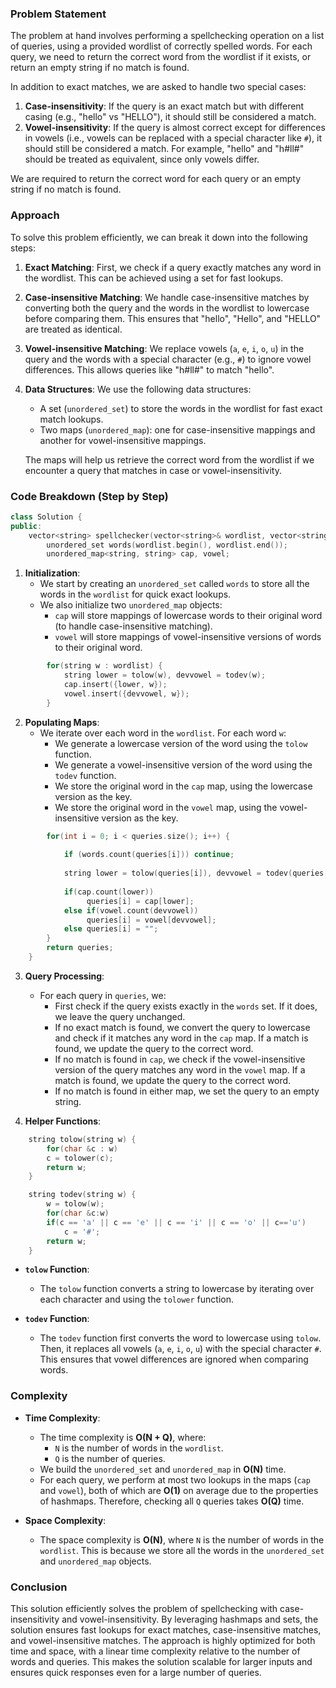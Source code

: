 ### Problem Statement

The problem at hand involves performing a spellchecking operation on a list of queries, using a provided wordlist of correctly spelled words. For each query, we need to return the correct word from the wordlist if it exists, or return an empty string if no match is found.

In addition to exact matches, we are asked to handle two special cases:
1. **Case-insensitivity**: If the query is an exact match but with different casing (e.g., "hello" vs "HELLO"), it should still be considered a match.
2. **Vowel-insensitivity**: If the query is almost correct except for differences in vowels (i.e., vowels can be replaced with a special character like `#`), it should still be considered a match. For example, "hello" and "h#ll#" should be treated as equivalent, since only vowels differ.

We are required to return the correct word for each query or an empty string if no match is found.

### Approach

To solve this problem efficiently, we can break it down into the following steps:

1. **Exact Matching**: First, we check if a query exactly matches any word in the wordlist. This can be achieved using a set for fast lookups.

2. **Case-insensitive Matching**: We handle case-insensitive matches by converting both the query and the words in the wordlist to lowercase before comparing them. This ensures that "hello", "Hello", and "HELLO" are treated as identical.

3. **Vowel-insensitive Matching**: We replace vowels (`a`, `e`, `i`, `o`, `u`) in the query and the words with a special character (e.g., `#`) to ignore vowel differences. This allows queries like "h#ll#" to match "hello".

4. **Data Structures**: We use the following data structures:
   - A set (`unordered_set`) to store the words in the wordlist for fast exact match lookups.
   - Two maps (`unordered_map`): one for case-insensitive mappings and another for vowel-insensitive mappings.
   
   The maps will help us retrieve the correct word from the wordlist if we encounter a query that matches in case or vowel-insensitivity.

### Code Breakdown (Step by Step)

```cpp
class Solution {
public:
    vector<string> spellchecker(vector<string>& wordlist, vector<string>& queries) {
        unordered_set words(wordlist.begin(), wordlist.end());
        unordered_map<string, string> cap, vowel;
```

1. **Initialization**:
   - We start by creating an `unordered_set` called `words` to store all the words in the `wordlist` for quick exact lookups.
   - We also initialize two `unordered_map` objects:
     - `cap` will store mappings of lowercase words to their original word (to handle case-insensitive matching).
     - `vowel` will store mappings of vowel-insensitive versions of words to their original word.

```cpp
        for(string w : wordlist) {
            string lower = tolow(w), devvowel = todev(w);
            cap.insert({lower, w});
            vowel.insert({devvowel, w});
        }
```

2. **Populating Maps**:
   - We iterate over each word in the `wordlist`. For each word `w`:
     - We generate a lowercase version of the word using the `tolow` function.
     - We generate a vowel-insensitive version of the word using the `todev` function.
     - We store the original word in the `cap` map, using the lowercase version as the key.
     - We store the original word in the `vowel` map, using the vowel-insensitive version as the key.

```cpp
        for(int i = 0; i < queries.size(); i++) {
            
            if (words.count(queries[i])) continue;
            
            string lower = tolow(queries[i]), devvowel = todev(queries[i]);
            
            if(cap.count(lower))
                 queries[i] = cap[lower];
            else if(vowel.count(devvowel))
                 queries[i] = vowel[devvowel];
            else queries[i] = "";
        }
        return queries;
    }
```

3. **Query Processing**:
   - For each query in `queries`, we:
     - First check if the query exists exactly in the `words` set. If it does, we leave the query unchanged.
     - If no exact match is found, we convert the query to lowercase and check if it matches any word in the `cap` map. If a match is found, we update the query to the correct word.
     - If no match is found in `cap`, we check if the vowel-insensitive version of the query matches any word in the `vowel` map. If a match is found, we update the query to the correct word.
     - If no match is found in either map, we set the query to an empty string.

4. **Helper Functions**:
```cpp
    string tolow(string w) {
        for(char &c : w)
        c = tolower(c);
        return w;
    }

    string todev(string w) {
        w = tolow(w);
        for(char &c:w)
        if(c == 'a' || c == 'e' || c == 'i' || c == 'o' || c=='u')
            c = '#';
        return w;
    }
```

- **`tolow` Function**:
  - The `tolow` function converts a string to lowercase by iterating over each character and using the `tolower` function.
  
- **`todev` Function**:
  - The `todev` function first converts the word to lowercase using `tolow`. Then, it replaces all vowels (`a`, `e`, `i`, `o`, `u`) with the special character `#`. This ensures that vowel differences are ignored when comparing words.

### Complexity

- **Time Complexity**: 
  - The time complexity is **O(N + Q)**, where:
    - `N` is the number of words in the `wordlist`.
    - `Q` is the number of queries.
  - We build the `unordered_set` and `unordered_map` in **O(N)** time.
  - For each query, we perform at most two lookups in the maps (`cap` and `vowel`), both of which are **O(1)** on average due to the properties of hashmaps. Therefore, checking all `Q` queries takes **O(Q)** time.

- **Space Complexity**:
  - The space complexity is **O(N)**, where `N` is the number of words in the `wordlist`. This is because we store all the words in the `unordered_set` and `unordered_map` objects.

### Conclusion

This solution efficiently solves the problem of spellchecking with case-insensitivity and vowel-insensitivity. By leveraging hashmaps and sets, the solution ensures fast lookups for exact matches, case-insensitive matches, and vowel-insensitive matches. The approach is highly optimized for both time and space, with a linear time complexity relative to the number of words and queries. This makes the solution scalable for larger inputs and ensures quick responses even for a large number of queries.